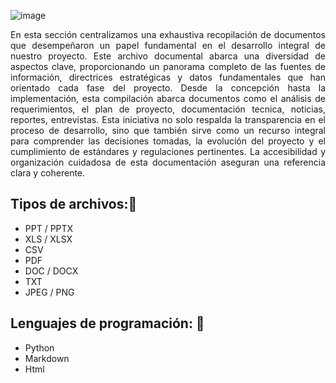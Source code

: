 ![image](https://github.com/Fx2048/Team_4_FdD/assets/131219987/3d920715-3647-4659-bc67-0e9ee26f4241)



<p align="justify"> En esta sección centralizamos una exhaustiva recopilación de documentos que desempeñaron un papel fundamental en el desarrollo integral de nuestro proyecto. Este archivo documental abarca una diversidad de aspectos clave, proporcionando un panorama completo de las fuentes de información, directrices estratégicas y datos fundamentales que han orientado cada fase del proyecto. Desde la concepción hasta la implementación, esta compilación abarca documentos como el análisis de requerimientos, el plan de proyecto, documentación tecnica, noticias, reportes, entrevistas. Esta iniciativa no solo respalda la transparencia en el proceso de desarrollo, sino que también sirve como un recurso integral para comprender las decisiones tomadas, la evolución del proyecto y el cumplimiento de estándares y regulaciones pertinentes. La accesibilidad y organización cuidadosa de esta documentación aseguran una referencia clara y coherente.</p>

## Tipos de archivos:📓
   - PPT / PPTX
   - XLS / XLSX
   - CSV
   - PDF
   - DOC / DOCX
   - TXT
   - JPEG / PNG

## Lenguajes de programación: 📑
   - Python
   - Markdown
   - Html






